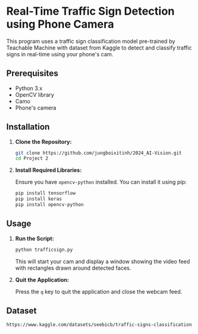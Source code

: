 # Real-Time Traffic Sign Detection using Phone Camera

This program uses a traffic sign classification model pre-trained by Teachable Machine with dataset from Kaggle to detect and classify traffic signs in real-time using your phone's cam.

## Prerequisites

- Python 3.x
- OpenCV library
- Camo
- Phone's camera

## Installation

1. **Clone the Repository:**

    ```bash
    git clone https://github.com/jungboixitinh/2024_AI-Vision.git
    cd Project 2
    ```

2. **Install Required Libraries:**

    Ensure you have `opencv-python` installed. You can install it using pip:

    ```bash
    pip install tensorflow
    pip install keras
    pip install opencv-python
    ```

## Usage

1. **Run the Script:**

    ```bash
    python trafficsign.py
    ```

    This will start your cam and display a window showing the video feed with rectangles drawn around detected faces.

2. **Quit the Application:**

    Press the `q` key to quit the application and close the webcam feed.

## Dataset

    https://www.kaggle.com/datasets/seebicb/traffic-signs-classification
    